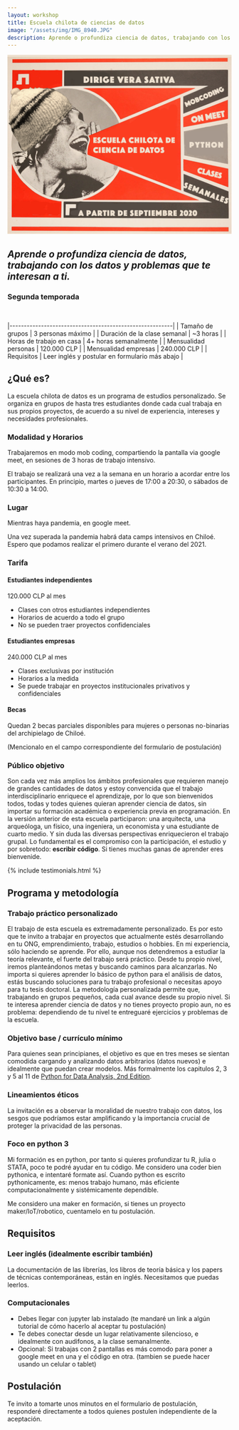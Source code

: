```yaml
---
layout: workshop
title: Escuela chilota de ciencias de datos
image: "/assets/img/IMG_8940.JPG"
description: Aprende o profundiza ciencia de datos, trabajando con los datos y problemas que te interesan a ti.
---
```

![Flyer escuela 2020](/assets/img/taller-2020.png)
## _Aprende o profundiza ciencia de datos, trabajando con los datos y problemas que te interesan a ti._ 
### Segunda temporada
<br/>

|---------------------------------------------------------|
| Tamaño de grupos             | 3 personas máximo |
| Duración de la clase semanal | ~3 horas |
| Horas de trabajo en casa     | 4+ horas semanalmente |
| Mensualidad personas         | 120.000 CLP |
| Mensualidad empresas         | 240.000 CLP |
| Requisitos                  | Leer inglés y postular en formulario más abajo |
 
## ¿Qué es?
La escuela chilota de datos es un programa de estudios personalizado. Se organiza en grupos de hasta tres estudiantes donde cada cual trabaja en sus propios proyectos, de acuerdo a su nivel de experiencia, intereses y necesidades profesionales. 

### Modalidad y Horarios

Trabajaremos en modo mob coding, compartiendo la pantalla via google meet, en sesiones de 3 horas de trabajo intensivo.

El trabajo se realizará una vez a la semana en un horario a acordar entre los participantes. En principio, martes o jueves de 17:00 a 20:30, o sábados de 10:30 a 14:00.

### Lugar
Mientras haya pandemia, en google meet.

Una vez superada la pandemia habrá data camps intensivos en Chiloé. Espero que podamos realizar el primero durante el verano del 2021.

### Tarifa
#### Estudiantes independientes
120.000 CLP al mes

- Clases con otros estudiantes independientes
- Horarios de acuerdo a todo el grupo
- No se pueden traer proyectos confidenciales

#### Estudiantes empresas
240.000 CLP al mes

- Clases exclusivas por institución
- Horarios a la medida
- Se puede trabajar en proyectos institucionales privativos y confidenciales

#### Becas
Quedan 2 becas parciales disponibles para mujeres o personas no-binarias del archipielago de Chiloé.

(Mencionalo en el campo correspondiente del formulario de postulación)

### Público objetivo
Son cada vez más amplios los ámbitos profesionales que requieren manejo de grandes cantidades de datos y estoy convencida que el trabajo interdisciplinario enriquece el aprendizaje, por lo que son bienvenidos todos, todas y todes quienes quieran aprender ciencia de datos, sin importar su formación académica o experiencia previa en programación. En la versión anterior de esta escuela participaron: una arquitecta, una arqueóloga, un físico, una ingeniera, un economista y una estudiante de cuarto medio. Y sin duda las diversas perspectivas enriquecieron el trabajo grupal. Lo fundamental es el compromiso con la participación, el estudio y por sobretodo: __escribir código__. Si tienes muchas ganas de aprender eres bienvenide.

{% include testimonials.html %}

## Programa y metodología
### Trabajo práctico personalizado
El trabajo de esta escuela es extremadamente personalizado. Es por esto que te invito a trabajar en proyectos que actualmente estés desarrollando en tu ONG, emprendimiento, trabajo, estudios o hobbies.
En mi experiencia, sólo haciendo se aprende. Por ello, aunque nos detendremos a estudiar la teoría relevante, el fuerte del trabajo será práctico. Desde tu propio nivel, iremos planteándonos metas y buscando caminos para alcanzarlas. 
No importa si quieres aprender lo básico de python para el análisis de datos, estás buscando soluciones para tu trabajo profesional o necesitas apoyo para tu tesis doctoral. La metodología personalizada permite que, trabajando en grupos pequeños, cada cual avance desde su propio nivel. 
Si te interesa aprender ciencia de datos y no tienes proyecto propio aun, no es problema: dependiendo de tu nivel te entreguaré ejercicios y problemas de la escuela.

### Objetivo base / currículo mínimo
Para quienes sean principianes, el objetivo es que en tres meses se sientan comodida cargando y analizando datos arbitrarios (datos nuevos) e idealmente que puedan crear modelos.  Más formalmente los capitulos 2, 3 y 5 al 11 de [Python for Data Analysis, 2nd Edition](https://www.oreilly.com/library/view/python-for-data/9781491957653/).

### Lineamientos éticos
La invitación es a observar la moralidad de nuestro trabajo con datos, los sesgos que podríamos estar amplificando y la importancia crucial de proteger la privacidad de las personas.

### Foco en python 3
Mi formación es en python, por tanto si quieres profundizar tu R, julia o STATA, poco te podré ayudar en tu código. Me considero una coder bien pythonica, e intentaré formate así. Cuando python es escrito pythonicamente, es: menos trabajo humano, más eficiente computacionalmente y sistémicamente dependible.

Me considero una maker en formación, si tienes un proyecto maker/IoT/robotico, cuentamelo en tu postulación.

## Requisitos
### Leer inglés (idealmente escribir también)
La documentación de las librerías, los libros de teoría básica y los papers de técnicas contemporáneas, están en inglés. Necesitamos que puedas leerlos.

### Computacionales
- Debes llegar con jupyter lab instalado (te mandaré un link a algún tutorial de cómo hacerlo al aceptar tu postulación)
- Te debes conectar desde un lugar relativamente silencioso, e idealmente con audifonos, a la clase semanalmente.
- Opcional: Si trabajas con 2 pantallas es más comodo para poner a google meet en una y el código en otra. (tambien se puede hacer usando un celular o tablet)

## Postulación
Te invito a tomarte unos minutos en el formulario de postulación, responderé directamente a todos quienes postulen independiente de la aceptación.


<div class="cognito">
<script src="https://www.cognitoforms.com/s/MxzoYhX3RE6sK4eOcP-bYQ"></script>
<script>Cognito.load("forms", { id: "2" });</script>
</div>